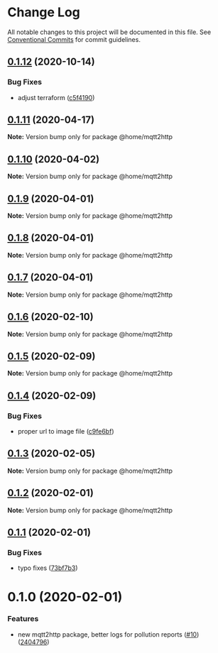# Change Log

All notable changes to this project will be documented in this file.
See [Conventional Commits](https://conventionalcommits.org) for commit guidelines.

## [0.1.12](https://github.com/mariusz-kabala/homeAutomation/compare/@home/mqtt2http@0.1.11...@home/mqtt2http@0.1.12) (2020-10-14)


### Bug Fixes

* adjust terraform ([c5f4190](https://github.com/mariusz-kabala/homeAutomation/commit/c5f41908ebf9c00e28cd4916e75d8e4de9e0a2e1))





## [0.1.11](https://github.com/mariusz-kabala/homeAutomation/compare/@home/mqtt2http@0.1.10...@home/mqtt2http@0.1.11) (2020-04-17)

**Note:** Version bump only for package @home/mqtt2http





## [0.1.10](https://github.com/mariusz-kabala/homeAutomation/compare/@home/mqtt2http@0.1.9...@home/mqtt2http@0.1.10) (2020-04-02)

**Note:** Version bump only for package @home/mqtt2http





## [0.1.9](https://github.com/mariusz-kabala/homeAutomation/compare/@home/mqtt2http@0.1.8...@home/mqtt2http@0.1.9) (2020-04-01)

**Note:** Version bump only for package @home/mqtt2http





## [0.1.8](https://github.com/mariusz-kabala/homeAutomation/compare/@home/mqtt2http@0.1.7...@home/mqtt2http@0.1.8) (2020-04-01)

**Note:** Version bump only for package @home/mqtt2http





## [0.1.7](https://github.com/mariusz-kabala/homeAutomation/compare/@home/mqtt2http@0.1.6...@home/mqtt2http@0.1.7) (2020-04-01)

**Note:** Version bump only for package @home/mqtt2http





## [0.1.6](https://github.com/mariusz-kabala/homeAutomation/compare/@home/mqtt2http@0.1.5...@home/mqtt2http@0.1.6) (2020-02-10)

**Note:** Version bump only for package @home/mqtt2http





## [0.1.5](https://github.com/mariusz-kabala/homeAutomation/compare/@home/mqtt2http@0.1.4...@home/mqtt2http@0.1.5) (2020-02-09)

**Note:** Version bump only for package @home/mqtt2http





## [0.1.4](https://github.com/mariusz-kabala/homeAutomation/compare/@home/mqtt2http@0.1.3...@home/mqtt2http@0.1.4) (2020-02-09)


### Bug Fixes

* proper url to image file ([c9fe6bf](https://github.com/mariusz-kabala/homeAutomation/commit/c9fe6bf3ac070d0e6b33bf9fe63ab42a99b503d5))





## [0.1.3](https://github.com/mariusz-kabala/homeAutomation/compare/@home/mqtt2http@0.1.2...@home/mqtt2http@0.1.3) (2020-02-05)

**Note:** Version bump only for package @home/mqtt2http





## [0.1.2](https://github.com/mariusz-kabala/homeAutomation/compare/@home/mqtt2http@0.1.1...@home/mqtt2http@0.1.2) (2020-02-01)

**Note:** Version bump only for package @home/mqtt2http





## [0.1.1](https://github.com/mariusz-kabala/homeAutomation/compare/@home/mqtt2http@0.1.0...@home/mqtt2http@0.1.1) (2020-02-01)


### Bug Fixes

* typo fixes ([73bf7b3](https://github.com/mariusz-kabala/homeAutomation/commit/73bf7b34b8c0db5b3e5a710a678f6c4cbac0ad51))





# 0.1.0 (2020-02-01)


### Features

* new mqtt2http package, better logs for pollution reports ([#10](https://github.com/mariusz-kabala/homeAutomation/issues/10)) ([2404796](https://github.com/mariusz-kabala/homeAutomation/commit/2404796426e875e2e27128f6cfd84c131e038999))
